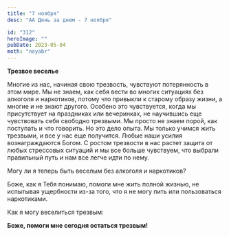 ```yaml
---
title: "7 ноября"
desc: "АА День за днем - 7 ноября"

id: "312"
heroImage: ""
pubDate: 2023-05-04
moth: "noyabr"
---
```


**Трезвое веселье**

Многие из нас, начиная свою трезвость, чувствуют потерянность в этом мире. Мы
не знаем, как себя вести во многих ситуациях без алкоголя и наркотиков, потому
что привыкли к старому образу жизни, а многие и не знают другого. Особено это
чувствуется, когда мы присутствует на праздниках или вечеринках, не научившись
еще чувствовать себя свободно трезвыми. Мы просто не знаем порой, как
поступать и что говорить. Но это дело опыта. Мы только учимся жить трезвыми, и
все у нас еще получится. Любые наши усилия вознаграждаются Богом. С ростом
трезвости в нас растет защита от любых стрессовых ситуаций и мы все больше
чувствуем, что выбрали правильный путь и нам все легче идти по нему.

Могу ли я теперь быть веселым без алкоголя и наркотиков?

Боже, как я Тебя понимаю, помоги мне жить полной жизнью, не испытывая
ущербности из-за того, что я не могу пить или пользоваться наркотиками.

Как я могу веселиться трезвым:

**Боже, помоги мне сегодня остаться трезвым!**
